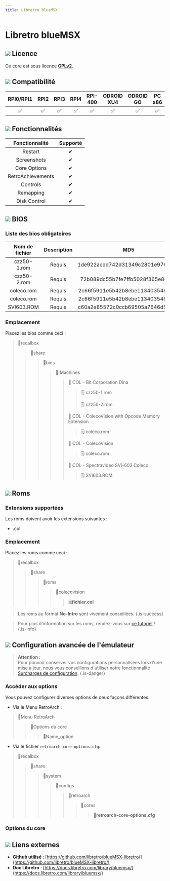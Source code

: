 ```yaml
---
title: Libretro blueMSX
---
```


# Libretro blueMSX



## ![](./gerald-g-parchment-background-or-border-5.svg) Licence

Ce core est sous licence [**GPLv2**](https://github.com/libretro/blueMSX-libretro/blob/master/license.txt).

## ![](./compatibility.png) Compatibilité

| RPI0/RPI1 | RPI2 | RPI3 | RPI4 | RPI-400 | ODROID XU4 | ODROID GO | PC x86 | PC X86\_64 |
| :---: | :---: | :---: | :---: | :---: | :---: | :---: | :---: | :---: |
| ✅ | ✅ | ✅ | ✅ | ✅ | ✅ | ✅ | ✅ | ✅ |

## ![](./cogwheel-145804_640.png) Fonctionnalités

| Fonctionnalité | Supporté |
| :---: | :---: |
| Restart | ✔ |
| Screenshots | ✔ |
| Core Options | ✔ |
| RetroAchievements | ✔ |
| Controls | ✔ |
| Remapping | ✔ |
| Disk Control | ✔ |

## ![](./tqfp32.svg) BIOS

### Liste des bios obligatoires

| Nom de fichier | Description | MD5 | Fourni |
| :---: | :---: | :---: | :---: |
| czz50-1.rom | Requis | 1de922acdd742d31349c2801e9768c35 | ✅  |
| czz50-2.rom | Requis | 72b089dc55b7fe7ffb5028f365e8c045 | ✅  |
| coleco.rom | Requis | 2c66f5911e5b42b8ebe113403548eee7 | ✅  |
| coleco.rom | Requis | 2c66f5911e5b42b8ebe113403548eee7 | ✅  |
| SVI603.ROM | Requis | c60a2e85572c0ccb69505a7646d5c1b6 | ✅  |

### **Emplacement**

Placez les bios comme ceci :

> 📁recalbox
>
> > 📁share
> >
> > > 📁bios
> > >
> > > > 📁 Machines
> > > >
> > > > > 📁 COL - Bit Corporation Dina
> > > > >
> > > > > > 🗒 czz50-1.rom
> > > > > >
> > > > > > 🗒 czz50-2.rom
> > > > >
> > > > > 📁 COL - ColecoVision with Opcode Memory Extension
> > > > >
> > > > > > 🗒 coleco.rom
> > > > >
> > > > > 📁 COL - ColecoVision
> > > > >
> > > > > > 🗒 coleco.rom
> > > > >
> > > > > 📁 COL - Spectravideo SVI-603 Coleco
> > > > >
> > > > > > 🗒 SVI603.ROM

## ![](./rom-30098_640.png) Roms

### **Extensions supportées**

Les roms doivent avoir les extensions suivantes :

* .col

### **Emplacement**

Placez les roms comme ceci : 

> 📁recalbox
>
> > 📁share
> >
> > > 📁roms
> > >
> > > > 📁colecovision
> > > >
> > > > > 🗒**fichier.col**


>Les roms au format **No-Intro** sont vivement conseillées.
{.is-success}


>Pour plus d'information sur les roms, rendez-vous sur [ce tutoriel](/v/francais/tutoriels/jeux/generalite/les-roms-et-les-isos) !
{.is-info}

## ![](./hammer-28636_640.png) Configuration avancée de l'émulateur


>**Attention :**  
>Pour pouvoir conserver vos configurations personnalisées lors d'une mise à jour, nous vous conseillons d'utiliser notre fonctionnalité [Surcharges de configuration](/v/francais/usage-avance/surcharge-de-configuration).
{.is-danger}

### Accéder au**x** options

Vous pouvez configurer diverses options de deux façons différentes.

* Via le Menu RetroArch :

> 📁Menu RetroArch
>
> > 📁Options du core
> >
> > > 🧩Name\_option

* Via le fichier `retroarch-core-options.cfg`:

> 📁recalbox
>
> > 📁share
> >
> > > 📁system
> > >
> > > > 📁configs
> > > >
> > > > > 📁retroarch
> > > > >
> > > > > > 📁cores
> > > > > >
> > > > > > > 🧩**retroarch-core-options.cfg**

### Options du core

## ![](./kisspng-web-development-world-wide-web-computer-icons-webs-world-wide-web-icon-png-5ab05c24477216.4540070115215073642927.png) Liens externes

* **Github utilisé** : [https://github.com/libretro/blueMSX-libretro/](https://github.com/libretro/blueMSX-libretro/)
* **Doc Libretro** : [https://docs.libretro.com/library/bluemsx/](https://docs.libretro.com/library/bluemsx/)

